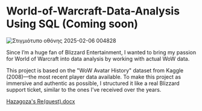 # World-of-Warcraft-Data-Analysis Using SQL (Coming soon)
![Στιγμιότυπο οθόνης 2025-02-06 004828](https://github.com/user-attachments/assets/43b6c76e-01f1-4503-86b3-d17b815e2efa)

Since I’m a huge fan of Blizzard Entertainment, I wanted to bring my passion for World of Warcraft into data analysis by working with actual WoW data.

This project is based on the "WoW Avatar History" dataset from Kaggle (2008)—the most recent player data available.
To make this project as immersive and authentic as possible, I structured it like a real Blizzard support ticket, similar to the ones I’ve received over the years.

[Hazagoza's Re(quest).docx](https://github.com/user-attachments/files/18693627/Hazagoza.s.Re.quest.docx)






